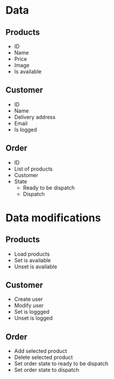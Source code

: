 # Data

## Products

- ID
- Name
- Price
- Image
- Is available

## Customer

- ID
- Name
- Delivery address
- Email
- Is logged

## Order

- ID
- List of products
- Customer
- State
  - Ready to be dispatch
  - Dispatch

# Data modifications

## Products

- Load products
- Set is available
- Unset is available

## Customer

- Create user
- Modify user
- Set is loggged
- Unset is logged

## Order

- Add selected product
- Delete selected product
- Set order state to ready to be dispatch
- Set order state to dispatch
